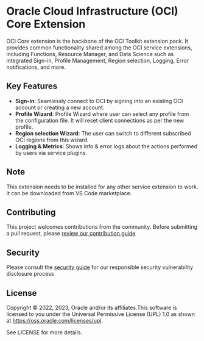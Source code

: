 # Oracle Cloud Infrastructure (OCI) Core Extension

OCI Core extension is the backbone of the OCI Toolkit extension pack. It provides common functionality shared among the OCI service extensions, including Functions, Resource Manager, and Data Science such as integrated Sign-in, Profile Management, Region selection, Logging, Error notifications, and more.

## Key Features
- **Sign-in**: Seamlessly connect to OCI by signing into an existing OCI account or creating a new account.
- **Profile Wizard**: Profile Wizard where user can select any profile from the configuration file. It will reset client connections as per the new profile.
- **Region selection Wizard**: The user can switch to different subscribed OCI regions from this wizard.  
- **Logging & Metrics**: Shows info & error logs about the actions performed by users via service plugins.

## Note
 This extension needs to be installed for any other service extension to work. It can be downloaded from VS Code marketplace.

## Contributing

This project welcomes contributions from the community. Before submitting a pull request, please [review our contribution guide](../../CONTRIBUTING.md)

## Security

Please consult the [security guide](../../SECURITY.md) for our responsible security vulnerability disclosure process

## License

Copyright © 2022, 2023, Oracle and/or its affiliates.This software is licensed to you under the Universal Permissive License (UPL) 1.0 as shown at https://oss.oracle.com/licenses/upl.

See LICENSE for more details.